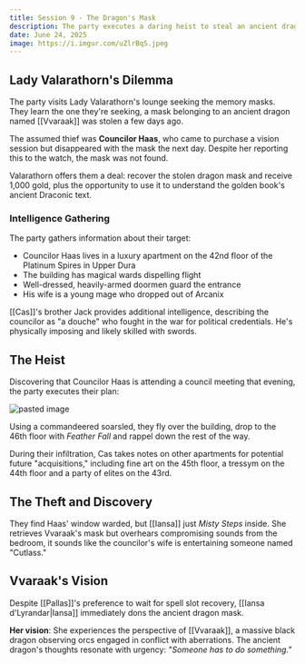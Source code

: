 ```yaml
---
title: Session 9 - The Dragon's Mask
description: The party executes a daring heist to steal an ancient dragon mask from Councilor Haas's apartment.
date: June 24, 2025
image: https://i.imgur.com/uZlrBqS.jpeg
---
```

## Lady Valarathorn's Dilemma

The party visits Lady Valarathorn's lounge seeking the memory masks. They learn the one they're seeking, a mask belonging to an ancient dragon named [[Vvaraak]] was stolen a few days ago.

The assumed thief was **Councilor Haas**, who came to purchase a vision session but disappeared with the mask the next day. Despite her reporting this to the watch, the mask was not found.

Valarathorn offers them a deal: recover the stolen dragon mask and receive 1,000 gold, plus the opportunity to use it to understand the golden book's ancient Draconic text.

### Intelligence Gathering

The party gathers information about their target:

- Councilor Haas lives in a luxury apartment on the 42nd floor of the Platinum Spires in Upper Dura
- The building has magical wards dispelling flight
- Well-dressed, heavily-armed doormen guard the entrance
- His wife is a young mage who dropped out of Arcanix

[[Cas]]'s brother Jack provides additional intelligence, describing the councilor as "a douche" who fought in the war for political credentials. He's physically imposing and likely skilled with swords.
## The Heist

Discovering that Councilor Haas is attending a council meeting that evening, the party executes their plan:

![pasted image](https://i.imgur.com/iPO7UIl.png)

Using a commandeered soarsled, they fly over the building, drop to the 46th floor with *Feather Fall* and rappel down the rest of the way. 

During their infiltration, Cas takes notes on other apartments for potential future "acquisitions," including fine art on the 45th floor, a tressym on the 44th floor and a party of elites on the 43rd.

## The Theft and Discovery

They find Haas' window warded, but [[Iansa]] just _Misty Steps_ inside. She retrieves Vvaraak's mask but overhears compromising sounds from the bedroom, it sounds like the councilor's wife is entertaining someone named "Cutlass."
## Vvaraak's Vision

Despite [[Pallas]]'s preference to wait for spell slot recovery, [[Iansa d'Lyrandar|Iansa]] immediately dons the ancient dragon mask.

**Her vision**: She experiences the perspective of [[Vvaraak]], a massive black dragon observing orcs engaged in conflict with aberrations. The ancient dragon's thoughts resonate with urgency: _"Someone has to do something."_



